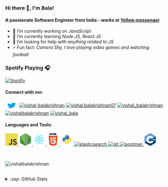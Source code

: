 ### Hi there 👋, I'm Bala!
#### A passionate Software Engineer from India - works at [Yellow messenger](https://yellowmessenger.com)

- 🔭 I’m currently working on _JavaScript_
- 🌱 I’m currently learning _Node JS, React JS_
- 🤔 I’m looking for help with _anything related to JS_
- ⚡ Fun fact: _Camera Shy, I love playing video games and watching football_


### Spotify Playing 🎧
[![Spotify](https://spotify-now-playing.vishalbalakrishnan.vercel.app/api/spotify)](https://open.spotify.com/)

<h4 align="left">Connect with me:</h4>
<p align="left">
<a href="https://twitter.com/vishal_bala98" target="blank"><img align="center" src="https://raw.githubusercontent.com/github/explore/80688e429a7d4ef2fca1e82350fe8e3517d3494d/topics/twitter/twitter.png" alt="vishal_bala98" height="30" width="40" /></a>
<a href="https://linkedin.com/in/vishal-balakrishnan" target="blank"><img align="center" src="https://www.flaticon.com/svg/vstatic/svg/174/174857.svg?token=exp=1613327356~hmac=12ebf12d5448f7b9fe1c42a11717ab77" alt="vishal-balakrishnan" height="30" width="40" /></a>
<a href="https://fb.com/vishal.balakrishnan07" target="blank"><img align="center" src="https://www.flaticon.com/svg/vstatic/svg/124/124010.svg?token=exp=1613410586~hmac=ff583e995f365970ed1273d8c4556c33" alt="vishal.balakrishnan07" height="30" width="40" /></a>
<a href="https://instagram.com/vishal_balakrishnan" target="blank"><img align="center" src="https://www.flaticon.com/svg/vstatic/svg/174/174855.svg?token=exp=1613496405~hmac=103d38d12d039c7de1ef0c678ab29102" alt="vishal_balakrishnan" height="30" width="40" /></a>
<a href="https://www.leetcode.com/vishalbalakrishnan" target="blank"><img align="center" src="https://cdn.jsdelivr.net/npm/simple-icons@3.0.1/icons/leetcode.svg" alt="vishalbalakrishnan" height="30" width="40" /></a>
<a href="https://www.hackerrank.com/vishal_bala" target="blank"><img align="center" src="https://simpleicons.org/icons/hackerrank.svg" alt="vishal_bala" height="30" width="40" /></a>
</p>

<h4 align="left">Languages and Tools:</h4>
<p align="left">
<a href="https://developer.mozilla.org/en-US/docs/Web/JavaScript" target="_blank"> <img src="https://raw.githubusercontent.com/github/explore/80688e429a7d4ef2fca1e82350fe8e3517d3494d/topics/javascript/javascript.png" alt="javascript" width="40" height="40"/> </a>
<a href="https://nodejs.org" target="_blank"> <img src="https://raw.githubusercontent.com/github/explore/80688e429a7d4ef2fca1e82350fe8e3517d3494d/topics/nodejs/nodejs.png" alt="nodejs" width="40" height="40"/> </a>
<a href="https://reactjs.org/" target="_blank"> <img src="https://raw.githubusercontent.com/github/explore/80688e429a7d4ef2fca1e82350fe8e3517d3494d/topics/react/react.png" alt="react" width="40" height="40"/> </a>
<a href="https://www.w3.org/html/" target="_blank"> <img src="https://raw.githubusercontent.com/github/explore/80688e429a7d4ef2fca1e82350fe8e3517d3494d/topics/html/html.png" alt="html5" width="40" height="40"/> </a>
<a href="https://www.python.org" target="_blank"> <img src="https://raw.githubusercontent.com/github/explore/80688e429a7d4ef2fca1e82350fe8e3517d3494d/topics/python/python.png" alt="python" width="40" height="40"/> </a>
<a href="https://www.elastic.co" target="_blank"> <img src="https://www.vectorlogo.zone/logos/elastic/elastic-icon.svg" alt="elasticsearch" width="40" height="40"/> </a> <a href="https://git-scm.com/" target="_blank"> <img src="https://www.vectorlogo.zone/logos/git-scm/git-scm-icon.svg" alt="git" width="40" height="40"/> </a>
<a href="https://postman.com" target="_blank"> <img src="https://www.vectorlogo.zone/logos/getpostman/getpostman-icon.svg" alt="postman" width="40" height="40"/> </a>
<a href="https://www.w3schools.com/cpp/" target="_blank"> <img src="https://raw.githubusercontent.com/github/explore/80688e429a7d4ef2fca1e82350fe8e3517d3494d/topics/cpp/cpp.png" alt="cplusplus" width="40" height="40"/> </a>
</p>
<br />
<p><img align="center" src="https://github-readme-streak-stats.herokuapp.com/?user=vishalbalakrishnan&" alt="vishalbalakrishnan" /></p>
<br />

<details>
  <summary>:zap: GitHub Stats</summary>
  <br />
<img align="left" src="https://github-readme-stats.vercel.app/api/top-langs?username=vishalbalakrishnan&show_icons=true&locale=en&layout=compact" alt="vishalbalakrishnan" />

<img align="center" src="https://github-readme-stats.vercel.app/api?username=vishalbalakrishnan&show_icons=true&locale=en" alt="vishalbalakrishnan" />
</details>
<br />
